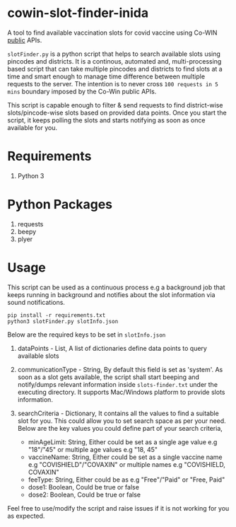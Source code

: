 # cowin-slot-finder-inida

A tool to find available vaccination slots for covid vaccine using Co-WIN [public](https://apisetu.gov.in/public/api/cowin) APIs.

`slotFinder.py` is a python script that helps to search available slots using pincodes and districts. It is a continous, automated and, multi-processing based script that can take multiple pincodes and districts to find slots at a time and smart enough to manage time difference between multiple requests to the server. The intention is to never cross `100 requests in 5 mins` boundary imposed by the Co-Win public APIs.

This script is capable enough to filter & send requests to find district-wise slots/pincode-wise slots based on provided data points. Once you start the script, it keeps polling the slots and starts notifying as soon as once available for you.

# Requirements

1. Python 3

# Python Packages

1. requests
2. beepy
3. plyer 

# Usage

This script can be used as a continuous process e.g a background job that keeps running in background and notifies about the slot information via sound notifications.

```
pip install -r requirements.txt
python3 slotFinder.py slotInfo.json
```

Below are the required keys to be set in `slotInfo.json`

1. dataPoints - List, A list of dictionaries define data points to query available slots
2. communicationType - String, By default this field is set as 'system'.
As soon as a slot gets available, the script shall start beeping and notify/dumps relevant information inside `slots-finder.txt` under the executing
directory. It supports Mac/Windows platform to provide slots information.
3. searchCriteria - Dictionary, It contains all the values to find a suitable slot for you. This could allow you to set search space as per your need.
Below are the key values you could define part of your search criteria,

	- minAgeLimit: String, Either could be set as a single age value e.g "18"/"45" or multiple age values e.g "18, 45"
	- vaccineName: String, Either could be set as a single vaccine name e.g "COVISHIELD"/"COVAXIN" or multiple names e.g "COVISHIELD, COVAXIN"
	- feeType: String, Either could be as e.g "Free"/"Paid" or "Free, Paid"
	- dose1: Boolean, Could be true or false
	- dose2: Boolean, Could be true or false


Feel free to use/modify the script and raise issues if it is not working for you as expected.
